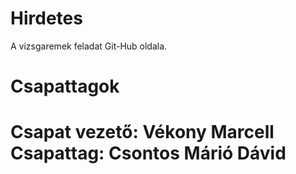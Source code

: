 # Hirdetes
A vizsgaremek feladat Git-Hub oldala.

##

# Csapattagok


# Csapat vezető: Vékony Marcell Csapattag: Csontos Márió Dávid
##
